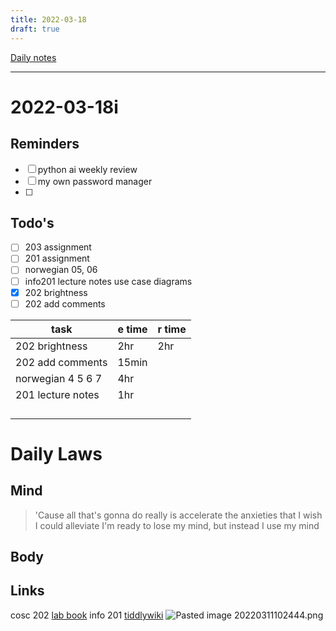 ```yaml
---
title: 2022-03-18
draft: true
---
```

[Daily notes](out/notes/daily-notes.md)

---

# 2022-03-18i
## Reminders
- [ ] python ai weekly review
- [ ] my own password manager
- [ ] 

## Todo's
- [ ] 203 assignment
- [ ] 201 assignment
- [ ] norwegian 05, 06
- [ ] info201 lecture notes use case diagrams
- [x] 202 brightness
- [ ] 202 add comments 

| task                     | e time | r time |
| -------------------------| ------ | -------|
| 202 brightness           | 2hr    | 2hr    |
| 202 add comments         | 15min  |        |
| norwegian 4 5 6 7        | 4hr    |        |
| 201 lecture notes        | 1hr    |        |
|                          |        |        |
|                          |        |        |
|                          |        |        |
|                          |        |        |

# Daily Laws
## Mind
> 'Cause all that's gonna do really is accelerate the anxieties that I wish I could alleviate
> I'm ready to lose my mind, but instead I use my mind

## Body

## Links
cosc 202 [lab book](https://cosc202.cspages.otago.ac.nz/lab-book/COSC202LabBook.pdf)
info 201 [tiddlywiki](https://isgb.otago.ac.nz/infosci/INFO201/labs_release/raw/master/output/info201_labs.html#%2FLabs%2FLab%2002%2FLab%202%3A%20Git%20and%20GitBucket:%5B%5B%2FLabs%2FLab%2002%2FLab%202%3A%20Git%20and%20GitBucket%5D%5D)
![Pasted image 20220311102444.png](None)